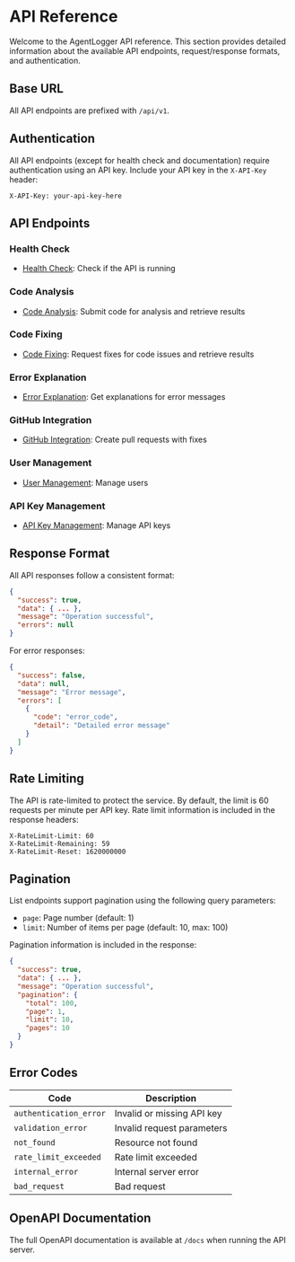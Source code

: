 # API Reference

Welcome to the AgentLogger API reference. This section provides detailed information about the available API endpoints, request/response formats, and authentication.

## Base URL

All API endpoints are prefixed with `/api/v1`.

## Authentication

All API endpoints (except for health check and documentation) require authentication using an API key. Include your API key in the `X-API-Key` header:

```
X-API-Key: your-api-key-here
```

## API Endpoints

### Health Check

- [Health Check](health.md): Check if the API is running

### Code Analysis

- [Code Analysis](analyze.md): Submit code for analysis and retrieve results

### Code Fixing

- [Code Fixing](fix.md): Request fixes for code issues and retrieve results

### Error Explanation

- [Error Explanation](explain.md): Get explanations for error messages

### GitHub Integration

- [GitHub Integration](github.md): Create pull requests with fixes

### User Management

- [User Management](users.md): Manage users

### API Key Management

- [API Key Management](api-keys.md): Manage API keys

## Response Format

All API responses follow a consistent format:

```json
{
  "success": true,
  "data": { ... },
  "message": "Operation successful",
  "errors": null
}
```

For error responses:

```json
{
  "success": false,
  "data": null,
  "message": "Error message",
  "errors": [
    {
      "code": "error_code",
      "detail": "Detailed error message"
    }
  ]
}
```

## Rate Limiting

The API is rate-limited to protect the service. By default, the limit is 60 requests per minute per API key. Rate limit information is included in the response headers:

```
X-RateLimit-Limit: 60
X-RateLimit-Remaining: 59
X-RateLimit-Reset: 1620000000
```

## Pagination

List endpoints support pagination using the following query parameters:

- `page`: Page number (default: 1)
- `limit`: Number of items per page (default: 10, max: 100)

Pagination information is included in the response:

```json
{
  "success": true,
  "data": { ... },
  "message": "Operation successful",
  "pagination": {
    "total": 100,
    "page": 1,
    "limit": 10,
    "pages": 10
  }
}
```

## Error Codes

| Code | Description |
|------|-------------|
| `authentication_error` | Invalid or missing API key |
| `validation_error` | Invalid request parameters |
| `not_found` | Resource not found |
| `rate_limit_exceeded` | Rate limit exceeded |
| `internal_error` | Internal server error |
| `bad_request` | Bad request |

## OpenAPI Documentation

The full OpenAPI documentation is available at `/docs` when running the API server. 